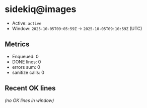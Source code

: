 # sidekiq@images

- Active: `active`
- Window: `2025-10-05T09:05:59Z` → `2025-10-05T09:10:59Z` (UTC)

## Metrics
- Enqueued: 0
- DONE lines: 0
- errors sum: 0
- sanitize calls: 0

## Recent OK lines
_(no OK lines in window)_
